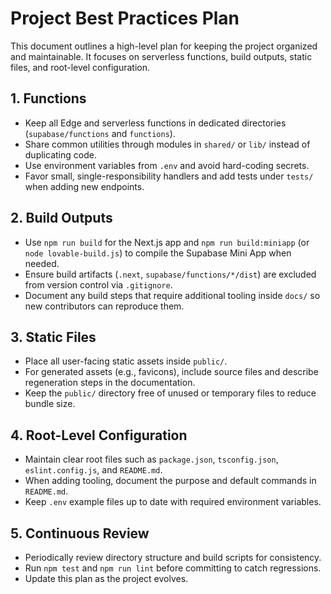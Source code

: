 # Project Best Practices Plan

This document outlines a high-level plan for keeping the project organized and maintainable. It focuses on serverless functions, build outputs, static files, and root-level configuration.

## 1. Functions
- Keep all Edge and serverless functions in dedicated directories (`supabase/functions` and `functions`).
- Share common utilities through modules in `shared/` or `lib/` instead of duplicating code.
- Use environment variables from `.env` and avoid hard-coding secrets.
- Favor small, single-responsibility handlers and add tests under `tests/` when adding new endpoints.

## 2. Build Outputs
- Use `npm run build` for the Next.js app and `npm run build:miniapp` (or `node lovable-build.js`) to compile the Supabase Mini App when needed.
- Ensure build artifacts (`.next`, `supabase/functions/*/dist`) are excluded from version control via `.gitignore`.
- Document any build steps that require additional tooling inside `docs/` so new contributors can reproduce them.

## 3. Static Files
- Place all user-facing static assets inside `public/`.
- For generated assets (e.g., favicons), include source files and describe regeneration steps in the documentation.
- Keep the `public/` directory free of unused or temporary files to reduce bundle size.

## 4. Root-Level Configuration
- Maintain clear root files such as `package.json`, `tsconfig.json`, `eslint.config.js`, and `README.md`.
- When adding tooling, document the purpose and default commands in `README.md`.
- Keep `.env` example files up to date with required environment variables.

## 5. Continuous Review
- Periodically review directory structure and build scripts for consistency.
- Run `npm test` and `npm run lint` before committing to catch regressions.
- Update this plan as the project evolves.

